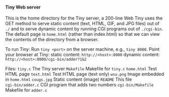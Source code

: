 #### Tiny Web server

This is the home directory for the Tiny server, a 200-line Web
Tiny uses the GET method to serve static content
(text, HTML, GIF, and JPG files) out of `./` and to serve dynamic
content by running CGI programs out of `./cgi-bin`. The default 
page is `home.html` (rather than index.html) so that we can view
the contents of the directory from a browser.

To run Tiny:
   Run `tiny <port>` on the server machine, 
	e.g., `tiny 8000`.
   Point your browser at Tiny: 
	static content: `http://<host>:8000`
	dynamic content: `http://<host>:8000/cgi-bin/adder?1&2`

Files:
  `tiny.c`		The Tiny server
  `Makefile`		Makefile for `tiny.c`
  `home.html`		Test HTML page
  `text.html`		Test HTML page (text only)
  `wsu.png`		Image embedded in `home.html`
  `cougs.jpg`		Static content (image)
  `README`		This file	
  `cgi-bin/adder.c`	CGI program that adds two numbers
  `cgi-bin/Makefile`	Makefile for `adder.c`


